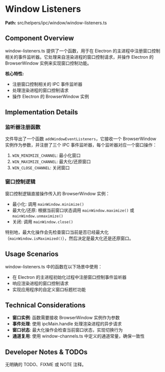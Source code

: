 # Window Listeners

**Path:** src/helpers/ipc/window/window-listeners.ts

## Component Overview

window-listeners.ts 提供了一个函数，用于在 Electron 的主进程中注册窗口控制相关的事件监听器。它处理来自渲染进程的窗口控制请求，并操作 Electron 的 BrowserWindow 实例来实现窗口控制功能。

**核心特性:**
- 注册窗口控制相关的 IPC 事件监听器
- 处理渲染进程的窗口控制请求
- 操作 Electron 的 BrowserWindow 实例

## Implementation Details

### 监听器注册函数

文件导出了一个函数 `addWindowEventListeners`，它接收一个 BrowserWindow 实例作为参数，并注册了三个 IPC 事件监听器，每个监听器对应一个窗口操作：

1. `WIN_MINIMIZE_CHANNEL`: 最小化窗口
2. `WIN_MAXIMIZE_CHANNEL`: 最大化/还原窗口
3. `WIN_CLOSE_CHANNEL`: 关闭窗口

### 窗口控制逻辑

窗口控制逻辑直接操作传入的 BrowserWindow 实例：
- 最小化: 调用 `mainWindow.minimize()`
- 最大化/还原: 根据当前窗口状态调用 `mainWindow.maximize()` 或 `mainWindow.unmaximize()`
- 关闭: 调用 `mainWindow.close()`

特别地，最大化操作会先检查窗口当前是否已经最大化（`mainWindow.isMaximized()`），然后决定是最大化还是还原窗口。

## Usage Scenarios

window-listeners.ts 中的函数在以下场景中使用：
- 在 Electron 的主进程初始化过程中注册窗口控制事件监听器
- 响应渲染进程的窗口控制请求
- 实现应用程序的自定义窗口标题栏功能

## Technical Considerations

- **窗口实例**: 函数需要接收 BrowserWindow 实例作为参数
- **事件处理**: 使用 ipcMain.handle 处理渲染进程的异步请求
- **窗口状态**: 最大化操作会检查当前窗口状态，实现切换行为
- **通道复用**: 使用 window-channels.ts 中定义的通道常量，确保一致性

## Developer Notes & TODOs

无明确的 TODO、FIXME 或 NOTE 注释。 